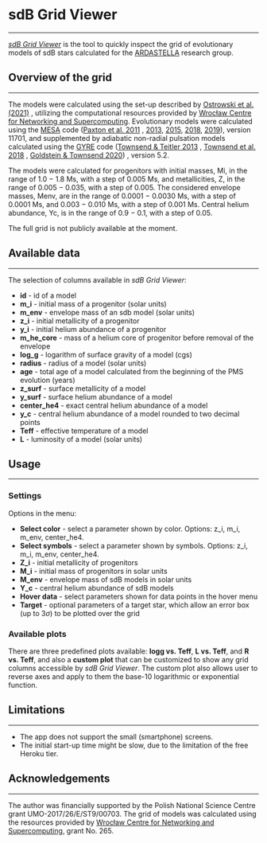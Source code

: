 # sdB Grid Viewer

***
[_sdB Grid Viewer_](https://sdb-grid-viewer.herokuapp.com)
is the tool to quickly inspect the grid of evolutionary
models of sdB stars calculated for
the [ARDASTELLA](https://ardastella.up.krakow.pl/) research group.

## Overview of the grid

***
The models were calculated using the set-up described
by [Ostrowski et al. (2021)](https://ui.adsabs.harvard.edu/abs/2021MNRAS.503.4646O/abstract)
, utilizing the computational resources provided
by [Wrocław Centre for Networking and Supercomputing](https://www.wcss.pl/en/).
Evolutionary models were calculated using the
[MESA](https://github.com/MESAHub/mesa) code
([Paxton et al. 2011](https://ui.adsabs.harvard.edu/abs/2011ApJS..192....3P/abstract)
,
[2013](https://ui.adsabs.harvard.edu/abs/2013ApJS..208....4P/abstract),
[2015](https://ui.adsabs.harvard.edu/abs/2015ApJS..220...15P/abstract),
[2018](https://ui.adsabs.harvard.edu/abs/2018ApJS..234...34P/abstract),
[2019](https://ui.adsabs.harvard.edu/abs/2019ApJS..243...10P/abstract)),
version 11701, and supplemented by adiabatic non-radial pulsation models
calculated using the [GYRE](https://github.com/rhdtownsend/gyre) code
([Townsend & Teitler 2013](https://ui.adsabs.harvard.edu/abs/2013MNRAS.435.3406T/abstract)
,
[Townsend et al. 2018](https://ui.adsabs.harvard.edu/abs/2018MNRAS.475..879T/abstract)
,
[Goldstein & Townsend 2020](https://ui.adsabs.harvard.edu/abs/2020ApJ...899..116G/abstract))
, version 5.2.

The models were calculated for progenitors with initial masses, Mi, in the
range of 1.0 − 1.8 Ms, with a step of 0.005 Ms, and metallicities, Z, in the
range of 0.005 − 0.035, with a step of 0.005. The considered envelope masses,
Menv, are in the range of 0.0001 − 0.0030 Ms, with a step of 0.0001 Ms, and
0.003 − 0.010 Ms, with a step of 0.001 Ms. Central helium abundance, Yc, is in
the range of 0.9 − 0.1, with a step of 0.05.

The full grid is not publicly available at the moment.

## Available data

***
The selection of columns available in _sdB Grid Viewer_:

* **id** - id of a model
* **m_i** - initial mass of a progenitor (solar units)
* **m_env** - envelope mass of an sdb model (solar units)
* **z_i** - initial metallicity of a progenitor
* **y_i** - initial helium abundance of a progenitor
* **m_he_core** - mass of a helium core of progenitor before removal of the
  envelope
* **log_g** - logarithm of surface gravity of a model (cgs)
* **radius** - radius of a model (solar units)
* **age** - total age of a model calculated from the beginning of the PMS
  evolution (years)
* **z_surf** - surface metallicity of a model
* **y_surf** - surface helium abundance of a model
* **center_he4** - exact central helium abundance of a model
* **y_c** - central helium abundance of a model rounded to two decimal points
* **Teff** - effective temperature of a model
* **L** - luminosity of a model (solar units)

## Usage

***
### Settings

Options in the menu:

* **Select color** - select a parameter shown by color. Options: z_i, m_i,
  m_env, center_he4.
* **Select symbols** - select a parameter shown by symbols. Options: z_i, m_i,
  m_env, center_he4.
* **Z_i** - initial metallicity of progenitors
* **M_i** - initial mass of progenitors in solar units
* **M_env** - envelope mass of sdB models in solar units
* **Y_c** - central helium abundance of sdB models
* **Hover data** - select parameters shown for data points in the hover menu
* **Target** - optional parameters of a target star, which allow an error box (up to $3\sigma$) to be plotted over the grid

### Available plots

There are three predefined plots available: **logg vs. Teff**, **L vs. Teff**,
and **R vs. Teff**, and also a **custom plot** that can be customized to show
any grid columns accessible by _sdB Grid Viewer_. The custom plot also allows
user to reverse axes and apply to them the base-10 logarithmic or exponential
function.

## Limitations

***
* The app does not support the small (smartphone) screens.
* The initial start-up time might be slow, due to the limitation of the free Heroku tier.

## Acknowledgements

***
The author was financially supported by the Polish National Science Centre
grant UMO-2017/26/E/ST9/00703. The grid of models was calculated using the
resources provided by
[Wrocław Centre for Networking and Supercomputing](https://www.wcss.pl/en/),
grant No. 265.